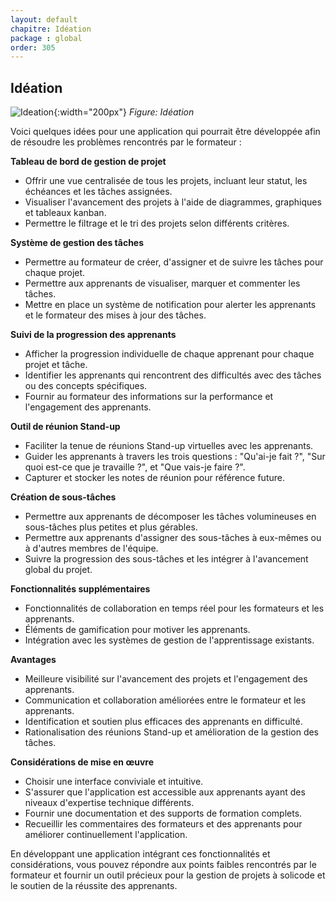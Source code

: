 ```yaml
---
layout: default
chapitre: Idéation
package : global
order: 305
---
```


<!-- new slide -->

## Idéation

![Ideation]({{site.baseurl}}/analyse-fonctionnelle/images/ideation.jpg){:width="200px"}
*Figure: Idéation*



Voici quelques idées pour une application qui pourrait être développée afin de résoudre les problèmes rencontrés par le formateur :

**Tableau de bord de gestion de projet**

* Offrir une vue centralisée de tous les projets, incluant leur statut, les échéances et les tâches assignées.
* Visualiser l'avancement des projets à l'aide de diagrammes, graphiques et tableaux kanban.
* Permettre le filtrage et le tri des projets selon différents critères.

**Système de gestion des tâches**

* Permettre au formateur de créer, d'assigner et de suivre les tâches pour chaque projet.
* Permettre aux apprenants de visualiser, marquer et commenter les tâches.
* Mettre en place un système de notification pour alerter les apprenants et le formateur des mises à jour des tâches.

**Suivi de la progression des apprenants**

* Afficher la progression individuelle de chaque apprenant pour chaque projet et tâche.
* Identifier les apprenants qui rencontrent des difficultés avec des tâches ou des concepts spécifiques.
* Fournir au formateur des informations sur la performance et l'engagement des apprenants.

**Outil de réunion Stand-up**

* Faciliter la tenue de réunions Stand-up virtuelles avec les apprenants.
* Guider les apprenants à travers les trois questions : "Qu'ai-je fait ?", "Sur quoi est-ce que je travaille ?", et "Que vais-je faire ?".
* Capturer et stocker les notes de réunion pour référence future.

**Création de sous-tâches**

* Permettre aux apprenants de décomposer les tâches volumineuses en sous-tâches plus petites et plus gérables.
* Permettre aux apprenants d'assigner des sous-tâches à eux-mêmes ou à d'autres membres de l'équipe.
* Suivre la progression des sous-tâches et les intégrer à l'avancement global du projet.

**Fonctionnalités supplémentaires**

* Fonctionnalités de collaboration en temps réel pour les formateurs et les apprenants.
* Éléments de gamification pour motiver les apprenants.
* Intégration avec les systèmes de gestion de l'apprentissage existants.

**Avantages**

* Meilleure visibilité sur l'avancement des projets et l'engagement des apprenants.
* Communication et collaboration améliorées entre le formateur et les apprenants.
* Identification et soutien plus efficaces des apprenants en difficulté.
* Rationalisation des réunions Stand-up et amélioration de la gestion des tâches.

**Considérations de mise en œuvre**

* Choisir une interface conviviale et intuitive.
* S'assurer que l'application est accessible aux apprenants ayant des niveaux d'expertise technique différents.
* Fournir une documentation et des supports de formation complets.
* Recueillir les commentaires des formateurs et des apprenants pour améliorer continuellement l'application.

En développant une application intégrant ces fonctionnalités et considérations, vous pouvez répondre aux points faibles rencontrés par le formateur et fournir un outil précieux pour la gestion de projets à solicode et le soutien de la réussite des apprenants.



 
  

